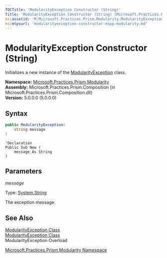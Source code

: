 ```yaml
---
TOCTitle: 'ModularityException Constructor (String)'
Title: 'ModularityException Constructor (String) (Microsoft.Practices.Prism.Modularity)'
ms:assetid: 'M:Microsoft.Practices.Prism.Modularity.ModularityException.\#ctor(System.String)'
ms:mtpsurl: 'modularityexception-constructor-mspp-modularity.md'
---
```


# ModularityException Constructor (String)

Initializes a new instance of the [ModularityException](/patterns-practices/reference/modularityexception-class-mspp-modularity) class.

**Namespace:** [Microsoft.Practices.Prism.Modularity](/patterns-practices/reference/mspp-modularity-namespace)  
**Assembly:** Microsoft.Practices.Prism.Composition (in Microsoft.Practices.Prism.Composition.dll)  
**Version:** 5.0.0.0 (5.0.0.0)

## Syntax

```C#
public ModularityException(
	string message
)
```
```VB
'Declaration
Public Sub New ( 
	message As String
)
```

## Parameters

*message*

Type: [System.String](http://msdn2.microsoft.com/en-us/library/s1wwdcbf)

The exception message.

## See Also

[ModularityException Class](/patterns-practices/reference/modularityexception-class-mspp-modularity)  
[ModularityException Class](/patterns-practices/reference/modularityexception-members-mspp-modularity)  
ModularityException Overload

[Microsoft.Practices.Prism.Modularity Namespace](/patterns-practices/reference/mspp-modularity-namespace)